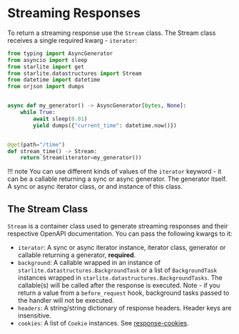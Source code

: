 # Streaming Responses

To return a streaming response use the `Stream` class. The Stream class receives a single required kwarg - `iterator`:

```python
from typing import AsyncGenerator
from asyncio import sleep
from starlite import get
from starlite.datastructures import Stream
from datetime import datetime
from orjson import dumps


async def my_generator() -> AsyncGenerator[bytes, None]:
    while True:
        await sleep(0.01)
        yield dumps({"current_time": datetime.now()})


@get(path="/time")
def stream_time() -> Stream:
    return Stream(iterator=my_generator())
```

<!-- prettier-ignore -->
!!! note
    You can use different kinds of values of the `iterator` keyword - it can be a callable returning a sync or async
    generator. The generator itself. A sync or async iterator class, or and instance of this class.

## The Stream Class

`Stream` is a container class used to generate streaming responses and their respective OpenAPI documentation. You can
pass the following kwargs to it:

- `iterator`: A sync or async iterator instance, iterator class, generator or callable returning a generator, **required**.
- `background`: A callable wrapped in an instance of `starlite.datastructures.BackgroundTask` or a list
  of `BackgroundTask` instances wrapped in `starlite.datastructures.BackgroundTasks`. The callable(s) will be called after
  the response is executed. Note - if you return a value from a `before_request` hook, background tasks passed to the
  handler will not be executed.
- `headers`: A string/string dictionary of response headers. Header keys are insensitive.
- `cookies`: A list of `Cookie` instances. See [response-cookies](5-response-cookies.md).
